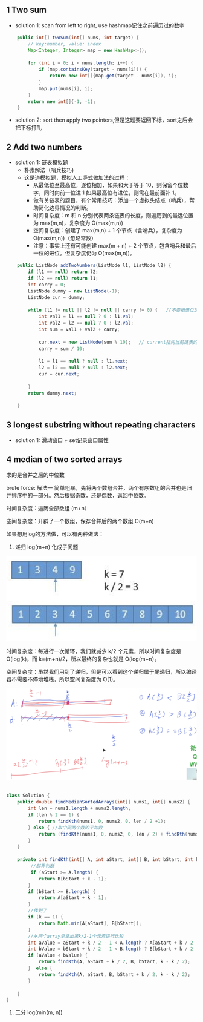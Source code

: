 1 Two sum
-
- solution 1: scan from left to right, use hashmap记住之前遍历过的数字

```java
    public int[] twoSum(int[] nums, int target) {
        // key:number, value: index
        Map<Integer, Integer> map = new HashMap<>();
        
        for (int i = 0; i < nums.length; i++) {
            if (map.containsKey(target - nums[i])) {
                return new int[]{map.get(target - nums[i]), i};
            }
            map.put(nums[i], i);
        }
        return new int[]{-1, -1};
    }
```
- solution 2: sort then apply two pointers,但是这题要返回下标，sort之后会把下标打乱


2 Add two numbers
- 

- solution 1: 链表模拟题
  - 朴素解法（哨兵技巧)
  - 这是道模拟题，模拟人工竖式做加法的过程：
    - 从最低位至最高位，逐位相加，如果和大于等于 10，则保留个位数字，同时向前一位进 1 如果最高位有进位，则需在最前面补 1。
    - 做有关链表的题目，有个常用技巧：添加一个虚拟头结点（哨兵），帮助简化边界情况的判断。
    - 时间复杂度：m 和 n 分别代表两条链表的长度，则遍历到的最远位置为 max(m,n)，复杂度为 O(max(m,n))
    - 空间复杂度：创建了 max(m,n) + 1 个节点（含哨兵），复杂度为 O(max(m,n))（忽略常数）
    - 注意：事实上还有可能创建 max(m + n) + 2 个节点，包含哨兵和最后一位的进位。但复杂度仍为 O(max(m,n))。


```java
    public ListNode addTwoNumbers(ListNode l1, ListNode l2) {
        if (l1 == null) return l2;
        if (l2 == null) return l1;
        int carry = 0;
        ListNode dummy = new ListNode(-1);
        ListNode cur = dummy;
        
        while (l1 != null || l2 != null || carry != 0) {   //不要把进位忘了
            int val1 = l1 == null ? 0 : l1.val;
            int val2 = l2 == null ? 0 : l2.val;
            int sum = val1 + val2 + carry;
            
            cur.next = new ListNode(sum % 10);   // current指向当前链表的尾节点
            carry = sum / 10;
            
            l1 = l1 == null ? null : l1.next;
            l2 = l2 == null ? null : l2.next;
            cur = cur.next;
            
        }
        return dummy.next;
        
    }
```


3 longest substring without repeating characters
- 

- solution 1: 滑动窗口 + set记录窗口属性




4 median of two sorted arrays
-

求的是合并之后的中位数

brute force: 解法一
简单粗暴，先将两个数组合并，两个有序数组的合并也是归并排序中的一部分。然后根据奇数，还是偶数，返回中位数。

时间复杂度：遍历全部数组 (m+n）

空间复杂度：开辟了一个数组，保存合并后的两个数组 O(m+n)

如果想用log的方法做，可以有两种做法：

1. 递归 log(m+n)  化成子问题

![20210719000215](https://raw.githubusercontent.com/corykingsf/hack-system-design-pixel/main/algorithm/20210719000215.png)

时间复杂度：每进行一次循环，我们就减少 k/2 个元素，所以时间复杂度是 O(log(k)，而 k=(m+n)/2，所以最终的复杂也就是 O(log(m+n）。

空间复杂度：虽然我们用到了递归，但是可以看到这个递归属于尾递归，所以编译器不需要不停地堆栈，所以空间复杂度为 O(1)。

![20210722165310](https://raw.githubusercontent.com/corykingsf/hack-system-design-pixel/main/algorithm/20210722165310.png)

```java

class Solution {
    public double findMedianSortedArrays(int[] nums1, int[] nums2) {
        int len = nums1.length + nums2.length;
        if (len % 2 == 1) {
            return findKth(nums1, 0, nums2, 0, len / 2 +1);
        } else { //取中间两个数的平均数
            return (findKth(nums1, 0, nums2, 0, len / 2) + findKth(nums1, 0, nums2, 0, len / 2 + 1)) / 2.0;
        }
    }

    private int findKth(int[] A, int aStart, int[] B, int bStart, int k) {
         //越界判断  
         if (aStart >= A.length) {
            return B[bStart + k - 1];
        }
        if (bStart >= B.length) {
            return A[aStart + k - 1];
        }
        //找到了
        if (k == 1) {
            return Math.min(A[aStart], B[bStart]);
        }
        //从两个array里拿出第k/2-1个元素进行比较
        int aValue = aStart + k / 2 - 1 < A.length ? A[aStart + k / 2 - 1]  : Integer.MAX_VALUE;
        int bValue = bStart + k / 2 - 1 < B.length ? B[bStart + k / 2 - 1] : Integer.MAX_VALUE;
        if (aValue < bValue) {
            return findKth(A, aStart + k / 2, B, bStart, k - k / 2);
        }  else {
            return findKth(A, aStart, B, bStart + k / 2, k - k / 2);
        }  
  
    }
}
```

1. 二分 log(min(m, n))



